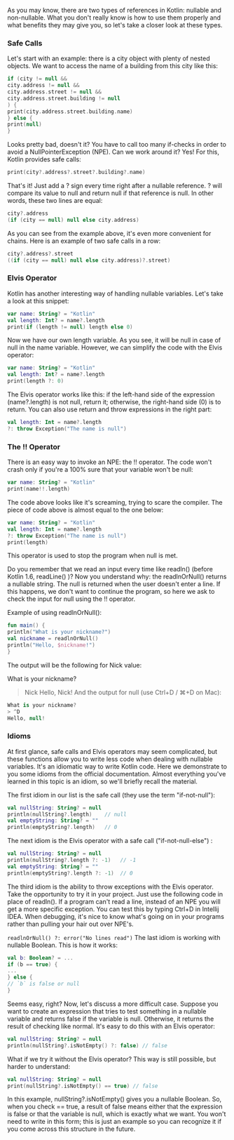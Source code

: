 As you may know, there are two types of references in Kotlin: nullable and non-nullable. What you don't really know is how to use them properly and what benefits they may give you, so let's take a closer look at these types.

### Safe Calls
Let's start with an example: there is a city object with plenty of nested objects. We want to access the name of a building from this city like this:

```kotlin
if (city != null &&
city.address != null &&
city.address.street != null &&
city.address.street.building != null
) {
print(city.address.street.building.name)
} else {
print(null)
}
```
Looks pretty bad, doesn't it? You have to call too many if-checks in order to avoid a NullPointerException (NPE). Can we work around it? Yes! For this, Kotlin provides safe calls:

```kotlin
print(city?.address?.street?.building?.name)
```
That's it! Just add a ? sign every time right after a nullable reference. ? will compare its value to null and return null if that reference is null. In other words, these two lines are equal:

```kotlin
city?.address
(if (city == null) null else city.address)
```
As you can see from the example above, it's even more convenient for chains. Here is an example of two safe calls in a row:
```kotlin
city?.address?.street
((if (city == null) null else city.address)?.street)

```
### Elvis Operator
Kotlin has another interesting way of handling nullable variables. Let's take a look at this snippet:

```kotlin
var name: String? = "Kotlin"
val length: Int? = name?.length
print(if (length != null) length else 0)
```
Now we have our own length variable. As you see, it will be null in case of null in the name variable. However, we can simplify the code with the Elvis operator:

```kotlin
var name: String? = "Kotlin"
val length: Int? = name?.length
print(length ?: 0)
```
The Elvis operator works like this: if the left-hand side of the expression (name?.length) is not null, return it; otherwise, the right-hand side (0) is to return. You can also use return and throw expressions in the right part:

```kotlin
val length: Int = name?.length
?: throw Exception("The name is null")
```
### The !! Operator
There is an easy way to invoke an NPE: the !! operator. The code won't crash only if you're a 100% sure that your variable won't be null:

```kotlin
var name: String? = "Kotlin"
print(name!!.length)
```
The code above looks like it's screaming, trying to scare the compiler. The piece of code above is almost equal to the one below:

```kotlin
var name: String? = "Kotlin"
val length: Int = name?.length
?: throw Exception("The name is null")
print(length)
```
This operator is used to stop the program when null is met.

Do you remember that we read an input every time like readln() (before Kotlin 1.6, readLine() )? Now you understand why: the readlnOrNull() returns a nullable string. The null is returned when the user doesn't enter a line. If this happens, we don't want to continue the program, so here we ask to check the input for null using the !! operator.

Example of using readlnOrNull():

```kotlin
fun main() {
println("What is your nickname?")
val nickname = readlnOrNull()
println("Hello, $nickname!")
}
```
The output will be the following for Nick value:

What is your nickname?
> Nick
Hello, Nick!
And the output for null (use Ctrl+D / ⌘+D on Mac):


```kotlin
What is your nickname?
> ^D
Hello, null!
```

### Idioms
At first glance, safe calls and Elvis operators may seem complicated, but these functions allow you to write less code when dealing with nullable variables. It's an idiomatic way to write Kotlin code. Here we demonstrate to you some idioms from the official documentation. Almost everything you've learned in this topic is an idiom, so we'll briefly recall the material.

The first idiom in our list is the safe call (they use the term "if-not-null"):

```kotlin
val nullString: String? = null
println(nullString?.length)    // null
val emptyString: String? = ""
println(emptyString?.length)   // 0
```
The next idiom is the Elvis operator with a safe call ("if-not-null-else") :

```kotlin
val nullString: String? = null
println(nullString?.length ?: -1)   // -1
val emptyString: String? = ""
println(emptyString?.length ?: -1)  // 0
```
The third idiom is the ability to throw exceptions with the Elvis operator. Take the opportunity to try it in your project. Just use the following code in place of readln(). If a program can't read a line, instead of an NPE you will get a more specific exception. You can test this by typing Ctrl+D in Intellij IDEA. When debugging, it's nice to know what's going on in your programs rather than pulling your hair out over NPE's.

`readlnOrNull() ?: error("No lines read")`
The last idiom is working with nullable Boolean. This is how it works:

```kotlin
val b: Boolean? = ...
if (b == true) {
...
} else {
// `b` is false or null
}
```
Seems easy, right? Now, let's discuss a more difficult case. Suppose you want to create an expression that tries to test something in a nullable variable and returns false if the variable is null. Otherwise, it returns the result of checking like normal. It's easy to do this with an Elvis operator:

```kotlin
val nullString: String? = null
println(nullString?.isNotEmpty() ?: false) // false
```
What if we try it without the Elvis operator? This way is still possible, but harder to understand:

```kotlin
val nullString: String? = null
print(nullString?.isNotEmpty() == true) // false
```
In this example, nullString?.isNotEmpty() gives you a nullable Boolean. So, when you check == true, a result of false means either that the expression is false or that the variable is null, which is exactly what we want. You won't need to write in this form; this is just an example so you can recognize it if you come across this structure in the future.